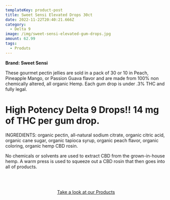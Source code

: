 ```yaml
---
templateKey: product-post
title: Sweet Sensi Elevated Drops 30ct
date: 2022-11-22T20:40:21.666Z
category:
  - Delta 9
image: /img/sweet-sensi-elevated-gum-drops.jpg
amount: 62.99
tags:
  - Produts
---
```

**Brand: Sweet Sensi**

These gourmet pectin jellies are sold in a pack of 30 or 10 in Peach, Pineapple Mango, or Passion Guava flavor and are made from 100% non chemically altered, all organic Hemp. Each gum drop is under .3% THC and fully legal.

# **High Potency Delta 9 Drops!! 14 mg of THC per gum drop.**

INGREDIENTS: organic pectin, all-natural sodium citrate, organic citric acid, organic cane sugar, organic tapioca syrup, organic peach flavor, organic coloring, organic hemp CBD rosin.

No chemicals or solvents are used to extract CBD from the grown-in-house hemp. A warm press is used to squeeze out a CBD rosin that then goes into all of products. 

<br><br>

<Center><a class="link-view-more-products" target="_blank" href="https://capitalamericanshaman.com/products">Take a look at our Products</a></Center>